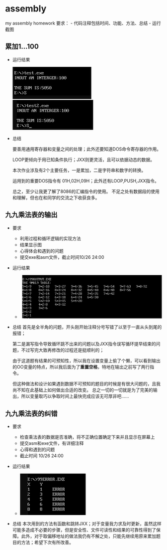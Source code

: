 # assembly

my assembly homework
要求：
    - 代码注释包括时间、功能、方法、总结
    - 运行截图

## 累加1...100

- 运行结果

    ![test](./picture/test.jpg)
    ![test2](./picture/test2.jpg)

- 总结

    要善用通用寄存器和变量之间的处理；此外还要知道DOS命令寄存器的作用。

    LOOP更倾向于用已知条件执行；JXX则更灵活，且可以依据动态的数据。

    本次作业涉及有2个主要任务，一是累加，二是字符串和数字的转换。

    运用到的重要DOS指令有 01H,02H,09H；此外还有LOOP,PUSH,JXX指令。

    总之，至少让我更了解了8086的汇编指令的使用。
    不足之处有数据段的使用和理解，但也在和同学的交流之下收获良多。

## 九九乘法表的输出

- 要求
  - 利用过程和循环逻辑的实现方法
  - 结果显示图
  - 心得体会和遇到的问题
  - 提交exe和asm文件，截止时间10/26 24:00

- 运行结果
  - ![99output](./picture/99output.jpg)
- 总结
  首先是全半角的问题，开头刚开始注释分号写错了以至于一直从头到尾的报错；

  第二是漏写指令导致循环跳不出来的问题以及JXX指令误写循环提早结束的问题，不过写完大致再修改的过程还是挺顺利的；

  由于这道题有结果的可预知性，所以我在设置变量上偷了个懒，可以看到输出的OO变量的特点，所以我后面为了**重置空格**，特地在输出之前写了两行指令。
  
  但这种做法和设计如果遇到数据不可预知的题目的时候是有很大问题的，且我尚不知在此基础上如何做出合适的改变。
  总之一切的一切就是为了完美的输出，所以变量取巧以争取时间上最快完成应该无可厚非吧……


## 九九乘法表的纠错

- 要求
  - 检查乘法表的数据是否准确，将不正确位置确定下来并且显示在屏幕上
  - 提交asm和exe文件，有详细注释
  - 心得和遇到的问题
  - 截止时间 10/26 24:00
- 运行结果
  - ![99error](./picture/99error.jpg)

- 总结
  本次用到的方法有函数和跳转JXX；对于变量我力求及时更新，虽然这样可能多造成不必要的步骤，但是安全性、文件可读性和结果的可靠性得到了保障。此外，对于取偏移地址的做法我仍有不解之处，只能先继续用原来累加题目的方法；希望下次有所改善。
